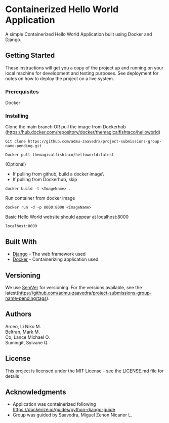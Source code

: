 # Containerized Hello World Application

A simple Containerized Hello World Application built using Docker and Django. 

## Getting Started

These instructions will get you a copy of the project up and running on your local machine for development and testing purposes. See deployment for notes on how to deploy the project on a live system.

### Prerequisites

Docker

### Installing

Clone the main branch OR pull the image from Dockerhub (https://hub.docker.com/repository/docker/themagicalfishtaco/helloworld)

```
Git clone https://github.com/admu-zaavedra/project-submissions-group-name-pending.git

Docker pull themagicalfishtaco/helloworld:latest
```

(Optional)
* If pulling from github, build a docker image\
* If pulling from Dockerhub, skip

```
docker build -t <ImageName> .
```

Run container from docker image

```
docker run -d -p 8000:8000 <ImageName>
```

Basic Hello World website should appear at localhost:8000

```
localhost:8000
```

## Built With

* [Django](https://docs.djangoproject.com/en/3.2/) - The web framework used
* [Docker](https://docs.docker.com/) - Containerizing application used

## Versioning

We use [SemVer](http://semver.org/) for versioning. For the versions available, see the latest(https://github.com/admu-zaavedra/project-submissions-group-name-pending/tags). 

## Authors
Arceo, Li Niko M.\
Beltran, Mark M.\
Co, Lance Michael O.\
Sumingit, Sylvane Q.

## License

This project is licensed under the MIT License - see the [LICENSE.md](LICENSE.md) file for details

## Acknowledgments

* Application was containerized following https://dockerize.io/guides/python-django-guide
* Group was guided by Saavedra, Miguel Zenon Nicanor L.
